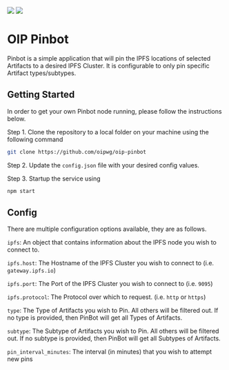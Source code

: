 [![](https://travis-ci.org/oipwg/oip-pinbot.svg?branch=master)](https://travis-ci.org/oipwg/oip-pinbot)
[![](https://img.shields.io/npm/v/oip-pinbot.svg)](https://www.npmjs.com/package/oip-pinbot)
# OIP Pinbot
Pinbot is a simple application that will pin the IPFS locations of selected Artifacts to a desired IPFS Cluster. It is configurable to only pin specific Artifact types/subtypes.

## Getting Started
In order to get your own Pinbot node running, please follow the instructions below.

Step 1. Clone the repository to a local folder on your machine using the following command
```bash
git clone https://github.com/oipwg/oip-pinbot
```

Step 2. Update the `config.json` file with your desired config values.

Step 3. Startup the service using
```bash
npm start
```

## Config
There are multiple configuration options available, they are as follows.


`ipfs`: An object that contains information about the IPFS node you wish to connect to.

`ipfs.host`: The Hostname of the IPFS Cluster you wish to connect to (i.e. `gateway.ipfs.io`)

`ipfs.port`: The Port of the IPFS Cluster you wish to connect to (i.e. `9095`)

`ipfs.protocol`: The Protocol over which to request. (i.e. `http` or `https`)


`type`: The Type of Artifacts you wish to Pin. All others will be filtered out. If no type is provided, then PinBot will get all Types of Artifacts.

`subtype`: The Subtype of Artifacts you wish to Pin. All others will be filtered out. If no subtype is provided, then PinBot will get all Subtypes of Artifacts.

`pin_interval_minutes`: The interval (in minutes) that you wish to attempt new pins